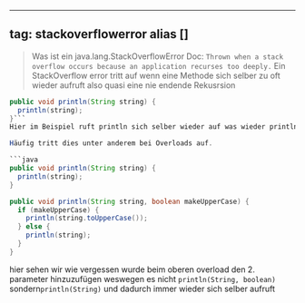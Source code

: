 
---
tag: stackoverflowerror
alias []
---

> Was ist ein java.lang.StackOverflowError
Doc: `Thrown when a stack overflow occurs because an application recurses too deeply.`
Ein StackOverflow error tritt auf wenn eine Methode sich selber zu oft wieder aufruft also quasi eine nie endende Rekusrsion

```java
public void println(String string) {
  println(string);
}```
Hier im Beispiel ruft println sich selber wieder auf was wieder println aufruft und so weiter -> es hört also nie auf daher der Fehler.

Häufig tritt dies unter anderem bei Overloads auf.

```java
public void println(String string) {
  println(string);
}

public void println(String string, boolean makeUpperCase) {
  if (makeUpperCase) {
    println(string.toUpperCase());
  } else {
    println(string);
  }
}

```

hier sehen wir wie vergessen wurde beim oberen overload den 2. parameter hinzuzufügen weswegen es nicht `println(String, boolean)` sondern`println(String)` und dadurch immer wieder sich selber aufruft
